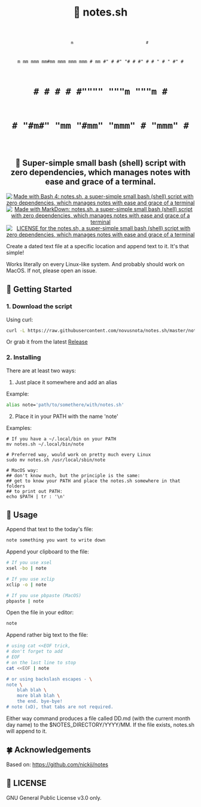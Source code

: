<div align="center">
  <h1 style="border-bottom: none !important;">📝 notes.sh</h1>
  <p>
<pre><code>

                m                                #    
m mm    mmm   mm#mm   mmm    mmm           mmm   # mm 
#"  #  #" "#    #    #"  #  #   "         #   "  #"  #
#   #  #   #    #    #""""   """m          """m  #   #
#   #  "#m#"    "mm  "#mm"  "mmm"    #    "mmm"  #   #

</code></pre>
  </p>
  <h2 style="border-bottom: none !important;">
    🐧 Super-simple small bash (shell) script with zero dependencies,
    which manages notes with ease and grace of a terminal.
  </h2>
  <a target="_blank" href="https://www.gnu.org/software/bash/">
    <img
      src="https://img.shields.io/badge/Made%20with-Bash-1f425f.svg"
      alt="Made with Bash 4: notes.sh, a super-simple small bash (shell) script with zero dependencies, which manages notes with ease and grace of a terminal" />
  </a>
  <a target="_blank" href="http://commonmark.org">
    <img
      src="https://img.shields.io/badge/Made%20with-Markdown-1f425f.svg"
      alt="Made with MarkDown: notes.sh, a super-simple small bash (shell) script with zero dependencies, which manages notes with ease and grace of a terminal" />
  </a>
  <a href="https://github.com/novusnota/notes.sh#license">
    <img
      src="https://img.shields.io/badge/LICENSE-GPLv3.0-blue"
      alt="LICENSE for the notes.sh, a super-simple small bash (shell) script with zero dependencies, which manages notes with ease and grace of a terminal" />
  </a>

</div>

Create a dated text file at a specific location and append text to it. It's that simple!

Works literally on every Linux-like system. And probably should work on MacOS.
If not, please open an issue.

## 🤟 Getting Started

### 1. Download the script

Using curl:

```bash
curl -L https://raw.githubusercontent.com/novusnota/notes.sh/master/notes.sh
```

Or grab it from the latest [Release](https://github.com/novusnota/notes.sh/releases/latest)

### 2. Installing

There are at least two ways:

1. Just place it somewhere and add an alias

Example:

```bash
alias note='path/to/somethere/with/notes.sh'
```

2. Place it in your PATH with the name 'note'

Examples:

```
# If you have a ~/.local/bin on your PATH
mv notes.sh ~/.local/bin/note

# Preferred way, would work on pretty much every Linux
sudo mv notes.sh /usr/local/sbin/note

# MacOS way:
## don't know much, but the principle is the same:
## get to know your PATH and place the notes.sh somewhere in that folders
## to print out PATH:
echo $PATH | tr : '\n'
```

## 🧐 Usage

Append that text to the today's file:

```bash
note something you want to write down
```

Append your clipboard to the file:

```bash
# If you use xsel
xsel -bo | note

# If you use xclip
xclip -o | note

# If you use pbpaste (MacOS)
pbpaste | note
```

Open the file in your editor:

```bash
note
```

Append rather big text to the file:

```bash
# using cat <<EOF trick,
# don't forget to add
# EOF
# on the last line to stop
cat <<EOF | note

# or using backslash escapes - \
note \
    blah blah \
    more blah blah \
    the end. bye-bye!
# note (xD), that tabs are not required.
```

Either way command produces a file called DD.md (with the current month day name)
to the $NOTES\_DIRECTORY/YYYY/MM. If the file exists, notes.sh will append to it.

## 🍀 Acknowledgements

Based on: https://github.com/nickjj/notes

## 📝 LICENSE

GNU General Public License v3.0 only.

